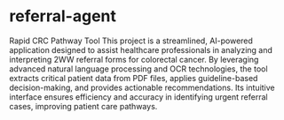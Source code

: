# referral-agent

Rapid CRC Pathway Tool
This project is a streamlined, AI-powered application designed to assist healthcare professionals in analyzing and interpreting 2WW referral forms for colorectal cancer. By leveraging advanced natural language processing and OCR technologies, the tool extracts critical patient data from PDF files, applies guideline-based decision-making, and provides actionable recommendations. Its intuitive interface ensures efficiency and accuracy in identifying urgent referral cases, improving patient care pathways.